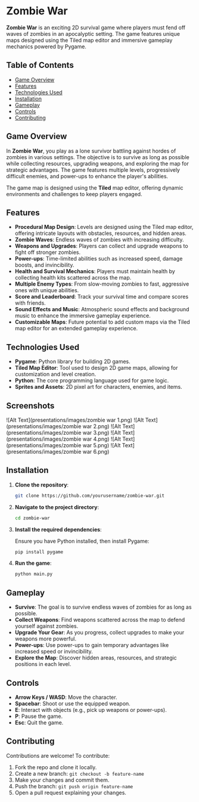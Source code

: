 # Zombie War

**Zombie War** is an exciting 2D survival game where players must fend off waves of zombies in an apocalyptic setting. The game features unique maps designed using the Tiled map editor and immersive gameplay mechanics powered by Pygame. 

## Table of Contents

- [Game Overview](#game-overview)
- [Features](#features)
- [Technologies Used](#technologies-used)
- [Installation](#installation)
- [Gameplay](#gameplay)
- [Controls](#controls)
- [Contributing](#contributing)

## Game Overview

In **Zombie War**, you play as a lone survivor battling against hordes of zombies in various settings. The objective is to survive as long as possible while collecting resources, upgrading weapons, and exploring the map for strategic advantages. The game features multiple levels, progressively difficult enemies, and power-ups to enhance the player's abilities.

The game map is designed using the **Tiled** map editor, offering dynamic environments and challenges to keep players engaged. 

## Features

- **Procedural Map Design**: Levels are designed using the Tiled map editor, offering intricate layouts with obstacles, resources, and hidden areas.
- **Zombie Waves**: Endless waves of zombies with increasing difficulty.
- **Weapons and Upgrades**: Players can collect and upgrade weapons to fight off stronger zombies.
- **Power-ups**: Time-limited abilities such as increased speed, damage boosts, and invincibility.
- **Health and Survival Mechanics**: Players must maintain health by collecting health kits scattered across the map.
- **Multiple Enemy Types**: From slow-moving zombies to fast, aggressive ones with unique abilities.
- **Score and Leaderboard**: Track your survival time and compare scores with friends.
- **Sound Effects and Music**: Atmospheric sound effects and background music to enhance the immersive gameplay experience.
- **Customizable Maps**: Future potential to add custom maps via the Tiled map editor for an extended gameplay experience.

## Technologies Used

- **Pygame**: Python library for building 2D games.
- **Tiled Map Editor**: Tool used to design 2D game maps, allowing for customization and level creation.
- **Python**: The core programming language used for game logic.
- **Sprites and Assets**: 2D pixel art for characters, enemies, and items.

## Screenshots
![Alt Text](presentations/images/zombie war 1.png)
![Alt Text](presentations/images/zombie war 2.png)
![Alt Text](presentations/images/zombie war 3.png)
![Alt Text](presentations/images/zombie war 4.png)
![Alt Text](presentations/images/zombie war 5.png)
![Alt Text](presentations/images/zombie war 6.png)

## Installation

1. **Clone the repository**:

   ```bash
   git clone https://github.com/yourusername/zombie-war.git
   ```

2. **Navigate to the project directory**:

   ```bash
   cd zombie-war
   ```

3. **Install the required dependencies**:

   Ensure you have Python installed, then install Pygame:

   ```bash
   pip install pygame
   ```

4. **Run the game**:

   ```bash
   python main.py
   ```

## Gameplay

- **Survive**: The goal is to survive endless waves of zombies for as long as possible.
- **Collect Weapons**: Find weapons scattered across the map to defend yourself against zombies.
- **Upgrade Your Gear**: As you progress, collect upgrades to make your weapons more powerful.
- **Power-ups**: Use power-ups to gain temporary advantages like increased speed or invincibility.
- **Explore the Map**: Discover hidden areas, resources, and strategic positions in each level.

## Controls

- **Arrow Keys / WASD**: Move the character.
- **Spacebar**: Shoot or use the equipped weapon.
- **E**: Interact with objects (e.g., pick up weapons or power-ups).
- **P**: Pause the game.
- **Esc**: Quit the game.

## Contributing

Contributions are welcome! To contribute:

1. Fork the repo and clone it locally.
2. Create a new branch: `git checkout -b feature-name`
3. Make your changes and commit them.
4. Push the branch: `git push origin feature-name`
5. Open a pull request explaining your changes.
